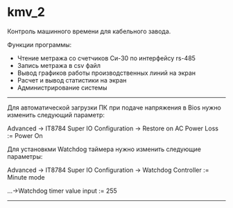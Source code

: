 # kmv_2
Контроль машинного времени для кабельного завода.

Функции программы:
 - Чтение метража со счетчиков Си-30 по интерфейсу rs-485
 - Запись метража в csv файл
 - Вывод графиков работы производственных линий на экран
 - Расчет и вывод статистики на экран
 - Администрирование системы


------------------------------------------------
Для автоматической загрузки ПК при подаче напряжения в Bios нужно изменить следующий параметр:

Advanced -> IT8784 Super IO Configuration -> Restore on AC Power Loss := Power On

 
Для установкми Watchdog таймера нужно изменить следующие параметры:

Advanced -> IT8784 Super IO Configuration -> Watchdog Controller := Minute mode

...->Watchdog timer value input := 255

----------------------------------------------
